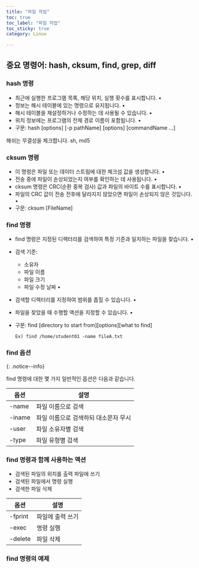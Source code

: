 ```yaml
---
title: "파일 작업"
toc: true
toc_label: "파일 작업"
toc_sticky: true
category: Linux

---
```


## 중요 명령어: hash, cksum, find, grep, diff

### hash 명령

- 최근에 실행한 프로그램 목록, 해당 위치, 실행 횟수를 표시합니다. • 
- 정보는 해시 테이블에 있는 명령으로 유지됩니다. • 
- 해시 테이블을 재설정하거나 수정하는 데 사용될 수 있습니다. • 
- 위치 정보에는 프로그램의 전체 경로 이름이 포함됩니다. • 
- 구문: hash [options] [-p pathName] [options] [commandName ...]

해쉬는 무결성을 체크합니다. sh, md5

### cksum 명령

- 이 명령은 파일 또는 데이터 스트림에 대한 체크섬 값을 생성합니다. • 
- 전송 중에 파일이 손상되었는지 여부를 확인하는 데 사용됩니다. • 
- cksum 명령은 CRC(순환 중복 검사) 값과 파일의 바이트 수를 표시합니다. • 
- 파일의 CRC 값이 전송 전후에 달라지지 않았으면 파일이 손상되지 않은 것입니다. • 
- 구문: cksum [FileName]

### find 명령

- find 명령은 지정된 디렉터리를 검색하여 특정 기준과 일치하는 파일을 찾습니다. • 

- 검색 기준:

  - 소유자 
  - 파일 이름 
  - 파일 크기 
  - 파일 수정 날짜 • 

- 검색할 디렉터리를 지정하여 범위를 좁힐 수 있습니다. • 

- 파일을 찾았을 때 수행할 액션을 지정할 수 있습니다. • 

- 구문: find [directory to start from][options][what to find] 

  `Ex) find /home/student01 -name fileA.txt`

### find 옵션

{: .notice--info}

find 명령에 대한 몇 가지 일반적인 옵션은 다음과 같습니다.

| 옵션               | 설명                                 |
| ------------------ | ------------------------------------ |
| -name <file name>  | 파일 이름으로 검색                   |
| -iname <file name> | 파일 이름으로 검색하되 대소문자 무시 |
| -user <user name>  | 파일 소유자별 검색                   |
| -type <file type>  | 파일 유형별 검색                     |

### find 명령과 함께 사용하는 액션

- 검색된 파일의 위치를 출력 파일에 쓰기
- 검색된 파일에서 명령 실행
- 검색한 파일 삭제

| 옵션    | 설명             |
| ------- | ---------------- |
| -fprint | 파일에 출력 쓰기 |
| -exec   | 명령 실행        |
| -delete | 파일 삭제        |

### find 명령의 예제

